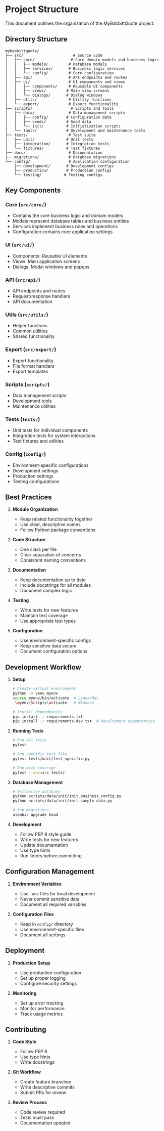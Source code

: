 # Project Structure

This document outlines the organization of the MyBabbittQuote project.

## Directory Structure

```
mybabbittquote/
├── src/                      # Source code
│   ├── core/                # Core domain models and business logic
│   │   ├── models/         # Database models
│   │   ├── services/       # Business logic services
│   │   └── config/         # Core configuration
│   ├── api/                # API endpoints and routes
│   ├── ui/                 # UI components and views
│   │   ├── components/     # Reusable UI components
│   │   ├── views/         # Main view screens
│   │   └── dialogs/       # Dialog windows
│   ├── utils/              # Utility functions
│   └── export/             # Export functionality
├── scripts/                 # Scripts and tools
│   ├── data/               # Data management scripts
│   │   ├── config/        # Configuration data
│   │   ├── seeds/         # Seed data
│   │   └── init/          # Initialization scripts
│   └── tools/             # Development and maintenance tools
├── tests/                  # Test suite
│   ├── unit/              # Unit tests
│   ├── integration/       # Integration tests
│   └── fixtures/          # Test fixtures
├── docs/                   # Documentation
├── migrations/             # Database migrations
└── config/                 # Application configuration
    ├── development/       # Development configs
    ├── production/        # Production configs
    └── testing/          # Testing configs
```

## Key Components

### Core (`src/core/`)
- Contains the core business logic and domain models
- Models represent database tables and business entities
- Services implement business rules and operations
- Configuration contains core application settings

### UI (`src/ui/`)
- Components: Reusable UI elements
- Views: Main application screens
- Dialogs: Modal windows and popups

### API (`src/api/`)
- API endpoints and routes
- Request/response handlers
- API documentation

### Utils (`src/utils/`)
- Helper functions
- Common utilities
- Shared functionality

### Export (`src/export/`)
- Export functionality
- File format handlers
- Export templates

### Scripts (`scripts/`)
- Data management scripts
- Development tools
- Maintenance utilities

### Tests (`tests/`)
- Unit tests for individual components
- Integration tests for system interactions
- Test fixtures and utilities

### Config (`config/`)
- Environment-specific configurations
- Development settings
- Production settings
- Testing configurations

## Best Practices

1. **Module Organization**
   - Keep related functionality together
   - Use clear, descriptive names
   - Follow Python package conventions

2. **Code Structure**
   - One class per file
   - Clear separation of concerns
   - Consistent naming conventions

3. **Documentation**
   - Keep documentation up to date
   - Include docstrings for all modules
   - Document complex logic

4. **Testing**
   - Write tests for new features
   - Maintain test coverage
   - Use appropriate test types

5. **Configuration**
   - Use environment-specific configs
   - Keep sensitive data secure
   - Document configuration options

## Development Workflow

1. **Setup**
   ```bash
   # Create virtual environment
   python -m venv myenv
   source myenv/bin/activate  # Linux/Mac
   .\myenv\Scripts\activate   # Windows

   # Install dependencies
   pip install -r requirements.txt
   pip install -r requirements-dev.txt  # Development dependencies
   ```

2. **Running Tests**
   ```bash
   # Run all tests
   pytest

   # Run specific test file
   pytest tests/unit/test_specific.py

   # Run with coverage
   pytest --cov=src tests/
   ```

3. **Database Management**
   ```bash
   # Initialize database
   python scripts/data/init/init_business_config.py
   python scripts/data/init/init_sample_data.py

   # Run migrations
   alembic upgrade head
   ```

4. **Development**
   - Follow PEP 8 style guide
   - Write tests for new features
   - Update documentation
   - Use type hints
   - Run linters before committing

## Configuration Management

1. **Environment Variables**
   - Use `.env` files for local development
   - Never commit sensitive data
   - Document all required variables

2. **Configuration Files**
   - Keep in `config/` directory
   - Use environment-specific files
   - Document all settings

## Deployment

1. **Production Setup**
   - Use production configuration
   - Set up proper logging
   - Configure security settings

2. **Monitoring**
   - Set up error tracking
   - Monitor performance
   - Track usage metrics

## Contributing

1. **Code Style**
   - Follow PEP 8
   - Use type hints
   - Write docstrings

2. **Git Workflow**
   - Create feature branches
   - Write descriptive commits
   - Submit PRs for review

3. **Review Process**
   - Code review required
   - Tests must pass
   - Documentation updated